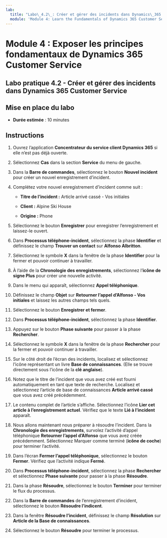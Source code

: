 ```yaml
---
lab:
  title: "Labo\_4.2\_: Créer et gérer des incidents dans Dynamics\_365 Customer Service"
  module: 'Module 4: Learn the Fundamentals of Dynamics 365 Customer Service'
---
```


<a name="module-4-learn-the-fundamentals-of-dynamics-365-customer-service"></a>Module 4 : Exposer les principes fondamentaux de Dynamics 365 Customer Service
========================

## <a name="practice-lab-42---create-and-manage-cases-in-dynamics-365-customer-service"></a>Labo pratique 4.2 - Créer et gérer des incidents dans Dynamics 365 Customer Service

## <a name="lab-setup"></a>Mise en place du labo

  - **Durée estimée** : 10 minutes

## <a name="instructions"></a>Instructions

1. Ouvrez l’application **Concentrateur du service client Dynamics 365** si elle n’est pas déjà ouverte. 

2. Sélectionnez **Cas** dans la section **Service** du menu de gauche. 

3. Dans la **Barre de commandes**, sélectionnez le bouton **Nouvel incident** pour créer un nouvel enregistrement d’incident.

4. Complétez votre nouvel enregistrement d’incident comme suit :

    - **Titre de l’incident :** Article arrivé cassé - Vos initiales

    - **Client :** Alpine Ski House

    - **Origine :** Phone

5. Sélectionnez le bouton **Enregistrer** pour enregistrer l’enregistrement et laissez-le ouvert. 

6. Dans **Processus téléphone-incident**, sélectionnez la phase **Identifier** et définissez le champ **Trouver un contact** sur **Alfonso Albritton**. 

7. Sélectionnez le symbole **X** dans la fenêtre de la phase **Identifier** pour la fermer et pouvoir continuer à travailler. 

8. À l’aide de la **Chronologie des enregistrements**, sélectionnez l’**icône de signe Plus** pour créer une nouvelle activité. 

9. Dans le menu qui apparaît, sélectionnez **Appel téléphonique**.

10. Définissez le champ **Objet** sur **Retourner l’appel d’Alfonso - Vos initiales** et laissez les autres champs tels quels. 

11. Sélectionnez le bouton **Enregistrer et fermer**. 

12. Dans **Processus téléphone-incident**, sélectionnez la phase **Identifier**.

13. Appuyez sur le bouton **Phase suivante** pour passer à la phase **Rechercher**. 

14. Sélectionnez le symbole **X** dans la fenêtre de la phase **Rechercher** pour la fermer et pouvoir continuer à travailler. 

15. Sur le côté droit de l’écran des incidents, localisez et sélectionnez l’icône représentant un livre **Base de connaissances**. (Elle se trouve directement sous l’icône de la **clé anglaise**).

16. Notez que le titre de l’incident que vous avez créé est fourni automatiquement en tant que texte de recherche. Localisez et sélectionnez l’article de base de connaissances **Article arrivé cassé** que vous avez créé précédemment. 

17. Le contenu complet de l’article s’affiche. Sélectionnez l’icône **Lier cet article à l’enregistrement actuel**. Vérifiez que le texte **Lié à l’incident** apparaît. 

18. Nous allons maintenant nous préparer à résoudre l’incident. Dans la **Chronologie des enregistrements**, survolez l’activité d’appel téléphonique **Retourner l’appel d’Alfonso** que vous avez créée précédemment. Sélectionnez Marquer comme terminé (**icône de coche**) pour terminer l’activité. 

19. Dans l’écran **Fermer l’appel téléphonique**, sélectionnez le bouton **Fermer**. Vérifiez que l’activité indique **Fermé**.

20. Dans **Processus téléphone-incident**, sélectionnez la phase **Rechercher** et sélectionnez **Phase suivante** pour passer à la phase **Résoudre**.

21. Dans la phase **Résoudre**, sélectionnez le bouton **Terminer** pour terminer le flux du processus.

22. Dans la **Barre de commandes** de l’enregistrement d’incident, sélectionnez le bouton **Résoudre l’indicent**.

23. Dans la fenêtre **Résoudre l’incident**, définissez le champ **Résolution** sur **Article de la Base de connaissances**. 

24. Sélectionnez le bouton **Résoudre** pour terminer le processus.
